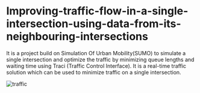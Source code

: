 # Improving-traffic-flow-in-a-single-intersection-using-data-from-its-neighbouring-intersections
It is a project build on Simulation Of Urban Mobility(SUMO) to simulate a single intersection and optimize the traffic by minimizing queue lengths and waiting time using Traci (Traffic Control Interface). It is a real-time traffic solution which can be used to minimize traffic on a single intersection.


![traffic](https://user-images.githubusercontent.com/39768163/97669578-6bc88d00-1aaa-11eb-9629-35fb7fe8d778.gif)
